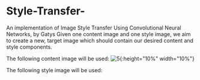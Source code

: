 # Style-Transfer-
An implementation of Image Style Transfer Using Convolutional Neural Networks, by Gatys 
Given one content image and one style image, we aim to create a new, target image which should contain our desired content and style components.

The following content image will be used:
![5](https://user-images.githubusercontent.com/39443902/58421528-0fc53200-8088-11e9-928d-1dcbe11ac6c9.jpg){:height="10%" width="10%"}

The following style image will be used:
